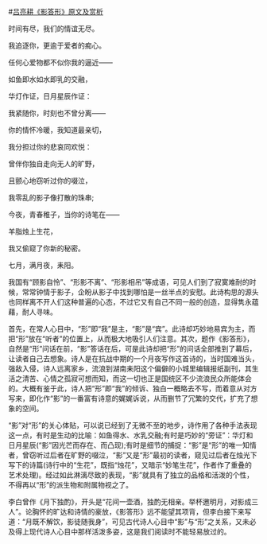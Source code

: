 #[吕亮耕《影答形》原文及赏析](https://www.vrrw.net/wx/10752.html)

时间有尽，我们的情谊无尽。

我追逐你，更逾于爱者的痴心。

任何心爱物都不似你我的逼近——

如鱼即水如水即乳的交融，

华灯作证，日月星辰作证：

我紧随你，时刻也不曾分离——

你的情怀冷暖，我知道最亲切，

我分担过你的悲哀同欢悦：

曾伴你独自走向无人的旷野，

且颤心地窃听过你的啜泣，

我零乱的影子像打散的珠串;

今夜，青春稚子，当你的诗笔在——

羊脂烛上生花，

我又偷窥了你新的秘密。

七月，满月夜，耒阳。



我国有“顾影自怜”、“形影不离”、“形影相吊”等成语，可见人们到了寂寞难耐的时候，常常钟情于影子，企盼从影子中找到哪怕是一丝半点的安慰。此诗构思的源头也同样离不开人们这种普遍的心态，不过它又有自己不同一般的创造，显得隽永蕴藉，耐人寻味。

首先，在常人心目中，“形”即“我”是主，“影”是“宾”。此诗却巧妙地易宾为主，而把“形”放在“听者”的位置上，从而极大地吸引人们注意。其次，题作《影答形》，自然是“形”问话在前，“影”答话在后，可是此诗却把“形”的问话全部推到了幕后，让读者自己去想象。诗人是在抗战中期的一个月夜写作这首诗的，当时国难当头，强敌入侵，诗人远离家乡，流浪到湖南耒阳这个偏僻的小城里编辑报纸副刊，其生活之清苦、心情之孤寂可想而知，而这一切也正是国统区不少流浪民众所能体会的。大概有鉴于此，诗人把“形”即“我”的倾诉、独白一概略去不写，而着意从对方写来，即化作“影”的一番富有诗意的娓娓诉说，从而删节了冗繁的交代，扩充了想象的空间。

“影”对“形”的关心体贴，可以说已经到了无微不至的地步，诗作用了各种手法表现这一点，有时是生动的比喻：如鱼得水、水乳交融;有时是巧妙的“旁证”：华灯和日月星辰(“影”因光芒而存在、而凸现);有时是细节的捕捉：“影”是“形”的唯一知情者，曾窃听过后者在旷野的啜泣，“影”又是“形”最初的读者，窥见过后者在烛光下写下的诗篇(诗行中的“生花”，既指“烛花”，又暗示“妙笔生花”，作者作了重叠的艺术处理)。经过如此淋漓尽致的表现，“影”就具有了独立的品格和活泼的个性，不得再以“形”的派生物和附属物视之了。

李白曾作《月下独酌》，开头是“花间一壶酒，独酌无相亲。举杯邀明月，对影成三人”。论胸怀的旷达和诗情的豪放，《影答形》远不能望其项背，但李白接下来写道：“月既不解饮，影徒随我身”，可见古代诗人心目中“影”与“形”之关系，又未必及得上现代诗人心目中那样活泼多姿，这是我们阅读时不能轻易放过的。

